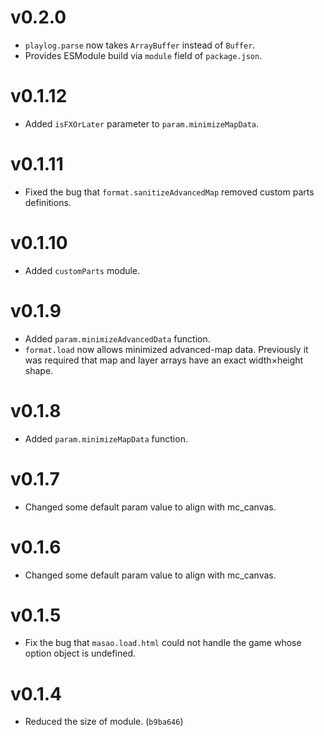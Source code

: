 # v0.2.0
- `playlog.parse` now takes `ArrayBuffer` instead of `Buffer`.
- Provides ESModule build via `module` field of `package.json`.

# v0.1.12
- Added `isFXOrLater` parameter to `param.minimizeMapData`.

# v0.1.11
- Fixed the bug that `format.sanitizeAdvancedMap` removed custom parts definitions.

# v0.1.10
- Added `customParts` module.

# v0.1.9
- Added `param.minimizeAdvancedData` function.
- `format.load` now allows minimized advanced-map data. Previously it was required that map and layer arrays have an exact width×height shape.

# v0.1.8
- Added `param.minimizeMapData` function.

# v0.1.7
- Changed some default param value to align with mc_canvas.

# v0.1.6
- Changed some default param value to align with mc_canvas.

# v0.1.5
- Fix the bug that `masao.load.html` could not handle the game whose option object is undefined.

# v0.1.4
- Reduced the size of module. (`b9ba646`)
